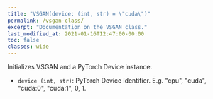 ```yaml
---
title: "VSGAN(device: (int, str) = \"cuda\")"
permalink: /vsgan-class/
excerpt: "Documentation on the VSGAN class."
last_modified_at: 2021-01-16T12:47:00-00:00
toc: false
classes: wide
---
```


Initializes VSGAN and a PyTorch Device instance.

- `device (int, str)`: PyTorch Device identifier. E.g. "cpu", "cuda", "cuda:0", "cuda:1", 0, 1.
